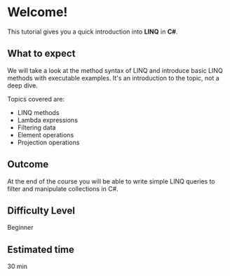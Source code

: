 # Welcome!

This tutorial gives you a quick introduction into **LINQ** in **C#**.

## What to expect
We will take a look at the method syntax of LINQ and introduce basic LINQ methods with executable examples.
It's an introduction to the topic, not a deep dive.

Topics covered are:
* LINQ methods
* Lambda expressions
* Filtering data
* Element operations
* Projection operations

## Outcome
At the end of the course you will be able to write simple LINQ queries to filter and manipulate collections in C#.

## Difficulty Level
Beginner

## Estimated time
30 min
